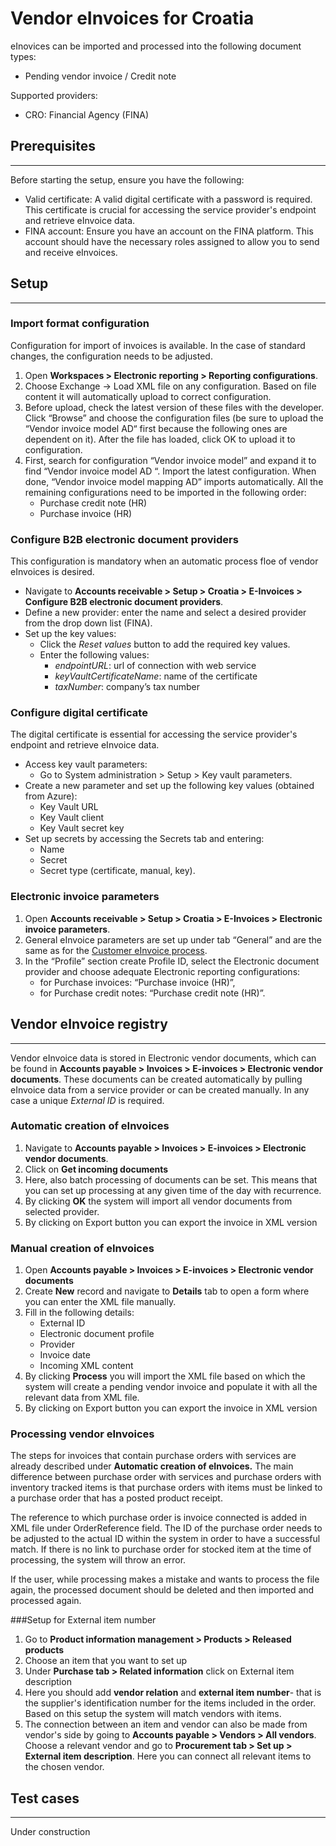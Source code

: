 # Vendor eInvoices for Croatia

eInovices can be imported and processed into the following document types: 
- Pending vendor invoice / Credit note

Supported providers: 
- CRO: Financial Agency (FINA)

## **Prerequisites**
---
Before starting the setup, ensure you have the following:
- Valid certificate: A valid digital certificate with a password is required. This certificate is crucial for accessing the service provider's endpoint and retrieve eInvoice data.
- FINA account: Ensure you have an account on the FINA platform. This account should have the necessary roles assigned to allow you to send and receive eInvoices.


## **Setup**
---

### **Import format configuration**
Configuration for import of invoices is available. In the case of standard changes, the configuration needs to be adjusted.
1.	Open **Workspaces > Electronic reporting > Reporting configurations**.
2.	Choose Exchange -> Load XML file on any configuration. Based on file content it will automatically upload to correct configuration.
3.	Before upload, check the latest version of these files with the developer. Click “Browse” and choose the configuration files (be sure to upload the “Vendor invoice model AD“ first because the following ones are dependent on it). After the file has loaded, click OK to upload it to configuration.
4.	First, search for configuration “Vendor invoice model” and expand it to find “Vendor invoice model AD “. Import the latest configuration. When done, “Vendor invoice model mapping AD” imports automatically. All the remaining configurations need to be imported in the following order:
    -  Purchase credit note (HR)
    - Purchase invoice (HR)


### **Configure B2B electronic document providers**
This configuration is mandatory when an automatic process floe of vendor eInvoices is desired.

- Navigate to **Accounts receivable > Setup > Croatia > E-Invoices > Configure B2B electronic document providers**.
- Define a new provider: enter the name and select a desired provider from the drop down list (FINA).
- Set up the key values:
    - Click the _Reset values_ button to add the required key values.
    - Enter the following values:
      - _endpointURL_: url of connection with web service
      - _keyVaultCertificateName_: name of the certificate
      - _taxNumber_: company’s tax number

### **Configure digital certificate**
The digital certificate is essential for accessing the service provider's endpoint and retrieve eInvoice data.
- Access key vault parameters:
  - Go to System administration > Setup > Key vault parameters.
- Create a new parameter and set up the following key values (obtained from Azure):
  - Key Vault URL
  - Key Vault client
  - Key Vault secret key
- Set up secrets by accessing the Secrets tab and entering:
  - Name 
  - Secret 
  - Secret type (certificate, manual, key).

### **Electronic invoice parameters**
1. Open **Accounts receivable > Setup > Croatia > E-Invoices > Electronic invoice parameters**.
2. General eInvoice parameters are set up under tab “General” and are the same as for the [Customer eInvoice process](/Help/Core-Localization/eInvoice/eInvoice-for-Croatia/Customer-eInvoices-for-Croatia).
3. In the “Profile” section create Profile ID, select the Electronic document provider and choose adequate Electronic reporting configurations: 
   - for Purchase invoices: “Purchase invoice (HR)”,
   - for Purchase credit notes: “Purchase credit note (HR)”.


## **Vendor eInvoice registry**
---
Vendor eInvoice data is stored in Electronic vendor documents, which can be found in **Accounts payable > Invoices > E-invoices > Electronic vendor documents**. These documents can be created automatically by pulling eInvoice data from a service provider or can be created manually. In any case a unique _External ID_ is required.


### **Automatic creation of eInvoices**

1. Navigate to **Accounts payable > Invoices > E-invoices > Electronic vendor documents**.
2. Click on **Get incoming documents**
3. Here, also batch processing of documents can be set. This means that you can set up processing at any given time of the day with recurrence. 
4. By clicking **OK** the system will import all vendor documents from selected provider.
5. By clicking on Export button you can export the invoice in XML version

### **Manual creation of eInvoices**
1. Open **Accounts payable > Invoices > E-invoices > Electronic vendor documents**
2. Create **New** record and navigate to **Details** tab to open a form where you can enter the XML file manually.
3. Fill in the following details:
   - External ID
   - Electronic document profile
   - Provider
   - Invoice date
   - Incoming XML content
4. By clicking **Process** you will import the XML file based on which the system will create a pending vendor invoice and populate it with all the relevant data from XML file.
5. By clicking on Export button you can export the invoice in XML version

### **Processing vendor eInvoices**
The steps for invoices that contain purchase orders with services are already described under **Automatic creation of eInvoices.** The main difference between purchase order with services and purchase orders with inventory tracked items is that purchase orders with items must be linked to a purchase order that has a posted product receipt.

The reference to which purchase order is invoice connected is added in XML file under OrderReference field. The ID of the purchase order needs to be adjusted to the actual ID within the system in order  to have a successful match. If there is no link to purchase order for stocked item at the time of processing, the system will throw an error.

If the user, while processing makes a mistake and wants to process the file again, the processed document should be deleted and then imported and processed again.

###Setup for External item number
1. Go to **Product information management > Products > Released products**
2. Choose an item that you want to set up
3. Under **Purchase tab > Related information** click on External item description
4. Here you should add **vendor relation** and **external item number**- that is the supplier's identification number for the items included in the order. Based on this setup the system will match  vendors with items.
5. The connection between an item and vendor can also be made from vendor's side by going to **Accounts payable > Vendors > All vendors**. Choose a relevant vendor and go to **Procurement tab > Set up > External item description**. Here you can connect all relevant items to the chosen vendor.

## **Test cases**
---
Under construction